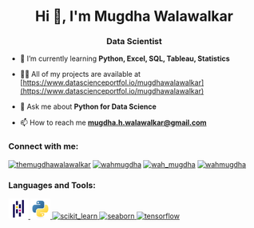 <h1 align="center">Hi 👋, I'm Mugdha Walawalkar</h1>
<h3 align="center">Data Scientist</h3>

- 🌱 I’m currently learning **Python, Excel, SQL, Tableau, Statistics**

- 👨‍💻 All of my projects are available at [https://www.datascienceportfol.io/mugdhawalawalkar](https://www.datascienceportfol.io/mugdhawalawalkar)

- 💬 Ask me about **Python for Data Science**

- 📫 How to reach me **mugdha.h.walawalkar@gmail.com**

<h3 align="left">Connect with me:</h3>
<p align="left">
<a href="https://linkedin.com/in/themugdhawalawalkar" target="blank"><img align="center" src="https://raw.githubusercontent.com/rahuldkjain/github-profile-readme-generator/master/src/images/icons/Social/linked-in-alt.svg" alt="themugdhawalawalkar" height="30" width="40" /></a>
<a href="https://kaggle.com/wahmugdha" target="blank"><img align="center" src="https://raw.githubusercontent.com/rahuldkjain/github-profile-readme-generator/master/src/images/icons/Social/kaggle.svg" alt="wahmugdha" height="30" width="40" /></a>
<a href="https://www.hackerrank.com/wah_mugdha" target="blank"><img align="center" src="https://raw.githubusercontent.com/rahuldkjain/github-profile-readme-generator/master/src/images/icons/Social/hackerrank.svg" alt="wah_mugdha" height="30" width="40" /></a>
<a href="https://www.leetcode.com/wahmugdha" target="blank"><img align="center" src="https://raw.githubusercontent.com/rahuldkjain/github-profile-readme-generator/master/src/images/icons/Social/leet-code.svg" alt="wahmugdha" height="30" width="40" /></a>
</p>

<h3 align="left">Languages and Tools:</h3>
<p align="left"> <a href="https://pandas.pydata.org/" target="_blank" rel="noreferrer"> <img src="https://raw.githubusercontent.com/devicons/devicon/2ae2a900d2f041da66e950e4d48052658d850630/icons/pandas/pandas-original.svg" alt="pandas" width="40" height="40"/> </a> <a href="https://www.python.org" target="_blank" rel="noreferrer"> <img src="https://raw.githubusercontent.com/devicons/devicon/master/icons/python/python-original.svg" alt="python" width="40" height="40"/> </a> <a href="https://scikit-learn.org/" target="_blank" rel="noreferrer"> <img src="https://upload.wikimedia.org/wikipedia/commons/0/05/Scikit_learn_logo_small.svg" alt="scikit_learn" width="40" height="40"/> </a> <a href="https://seaborn.pydata.org/" target="_blank" rel="noreferrer"> <img src="https://seaborn.pydata.org/_images/logo-mark-lightbg.svg" alt="seaborn" width="40" height="40"/> </a> <a href="https://www.tensorflow.org" target="_blank" rel="noreferrer"> <img src="https://www.vectorlogo.zone/logos/tensorflow/tensorflow-icon.svg" alt="tensorflow" width="40" height="40"/> </a> </p>
